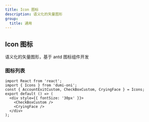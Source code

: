 ```yaml
---
title: Icon 图标
description: 语义化的矢量图形
group:
  title: 通用
---
```


## Icon 图标

语义化的矢量图形，基于 antd 图标组件开发

### 图标列表

```tsx
import React from 'react';
import { Icons } from 'dumi-oni';
const { AccountExitCustom, CheckBoxCustom, CryingFace } = Icons;
export default () => (
  <div style={{ fontSize: '30px' }}>
    <CheckBoxCustom />
    <CryingFace />
  </div>
);
```

